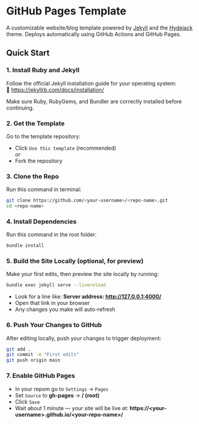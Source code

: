 # GitHub Pages Template

A customizable website/blog template powered by [Jekyll](https://jekyllrb.com) and the [Hydejack](https://hydejack.com/) theme. Deploys automatically using GitHub Actions and GitHub Pages.


## Quick Start

### 1. Install Ruby and Jekyll

Follow the official Jekyll installation guide for your operating system:  
🔗 https://jekyllrb.com/docs/installation/

Make sure Ruby, RubyGems, and Bundler are correctly installed before continuing.

### 2. Get the Template

Go to the template repository:

- Click `Use this template` (recommended)  
  _or_  
- Fork the repository

### 3. Clone the Repo

Run this command in terminal:

```bash
git clone https://github.com/<your-username>/<repo-name>.git
cd <repo-name>
```

### 4. Install Dependencies
Run this command in the root folder:

```bash
bundle install
```

### 5. Build the Site Locally (optional, for preview)

Make your first edits, then preview the site locally by running:

```bash
bundle exec jekyll serve --livereload
```

- Look for a line like: **Server address: http://127.0.0.1:4000/**
- Open that link in your browser
- Any changes you make will auto-refresh

### 6. Push Your Changes to GitHub

After editing locally, push your changes to trigger deployment:

```bash
git add .
git commit -m "First edits"
git push origin main
```

### 7. Enable GitHub Pages

- In your repom go to `Settings` → `Pages`
- Set `Source` to **gh-pages** → **/ (root)**
- Click `Save`
- Wait about 1 minute — your site will be live at: 
**https://\<your-username>.github.io/\<your-repo-name>/**
